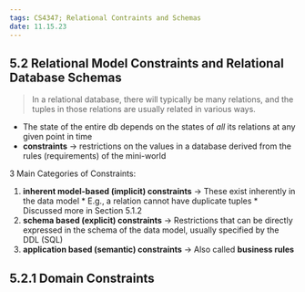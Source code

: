 ```yaml
---
tags: CS4347; Relational Contraints and Schemas
date: 11.15.23 
---
```


5.2 Relational Model Constraints and Relational Database Schemas
----------------------------------------------------------------

> In a relational database, there will typically be many relations, and the tuples in those relations are usually related in various ways.

+ The state of the entire db depends on the states of *all* its relations at any given point in time
+ **constraints** -> restrictions on the values in a database derived from the rules (requirements) of the mini-world

3 Main Categories of Constraints:
  1) **inherent model-based (implicit) constraints** -> These exist inherently in the data model
    * E.g., a relation cannot have duplicate tuples
    * Discussed more in Section 5.1.2
  2) **schema based (explicit) constraints** -> Restrictions that can be directly expressed in the schema of the data model, usually specified by the DDL (SQL)
  3) **application based (semantic) constraints** -> Also called **business rules**

## 5.2.1 Domain Constraints
